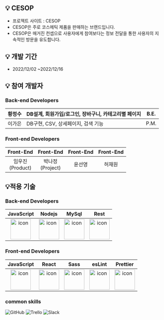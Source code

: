 ## 💡 CESOP


- 프로젝트 사이트 : CESOP
- CESOP은 주로 코스메틱 제품을 판매하는 브랜드입니다.
- CESOP은 매거진 컨셉으로 사용자에게 참여보다는 정보 전달을 통한 사용자의 지속적인 방문을 유도합니다.

## 💡 개발 기간


- 2022/12/02 ~2022/12/16

## 💡 참여 개발자


### Back-end Developers

| 황정수 | DB설계, 회원가입/로그인, 장바구니, 카테고리별 페이지 | B.E. |
| --- | --- | --- |
| 이가은 | DB구현, CSV, 상세페이지, 검색 기능 | P.M. |


### **Front-end Developers**

| Front-End | Front-End | Front-End | Front-End |
| :---: | :---: | :---: | :---: |
| 임우진<br>(Product) | 박나정<br>(Project) | 윤선영 | 허재원 |


## 💡적용 기술

### Back-end Developers
|JavaScript|Nodejs|MySql|Rest|
| :--: | :--: | :--: | :--: |
| <img src="https://techstack-generator.vercel.app/js-icon.svg" alt="icon" width="65" height="65" /> | <img src="https://techstack-generator.vercel.app/nginx-icon.svg" alt="icon" width="65" height="65" /> | <img src="https://techstack-generator.vercel.app/mysql-icon.svg" alt="icon" width="65" height="65" /> | <img src="https://techstack-generator.vercel.app/restapi-icon.svg" alt="icon" width="65" height="65" /> |

### **Front-end Developers**
|JavaScript|React|Sass|esLint|Prettier|
| :--: | :--: | :--: | :--: | :--: |
| <img src="https://techstack-generator.vercel.app/js-icon.svg" alt="icon" width="65" height="65" /> | <img src="https://techstack-generator.vercel.app/react-icon.svg" alt="icon" width="65" height="65" /> | <img src="https://techstack-generator.vercel.app/sass-icon.svg" alt="icon" width="65" height="65" /></div> | <img src="https://techstack-generator.vercel.app/eslint-icon.svg" alt="icon" width="65" height="65" /> | <img src="https://techstack-generator.vercel.app/prettier-icon.svg" alt="icon" width="65" height="65" /> |


### common skills
![GitHub](https://img.shields.io/badge/github-%23121011.svg?style=for-the-badge&logo=github&logoColor=white)
![Trello](https://img.shields.io/badge/Trello-%23026AA7.svg?style=for-the-badge&logo=Trello&logoColor=white)
![Slack](https://img.shields.io/badge/Slack-4A154B?style=for-the-badge&logo=slack&logoColor=white)

